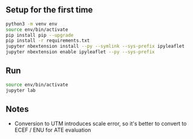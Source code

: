 ## Setup for the first time
```bash
python3 -m venv env
source env/bin/activate
pip install pip --upgrade
pip install -r requirements.txt
jupyter nbextension install --py --symlink --sys-prefix ipyleaflet
jupyter nbextension enable ipyleaflet --py --sys-prefix
```
## Run
```bash
source env/bin/activate
jupyter lab
```
## Notes

- Conversion to UTM introduces scale error, so it's better to convert to ECEF / ENU for ATE evaluation